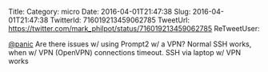 Title: 
Category: micro
Date: 2016-04-01T21:47:38
Slug: 2016-04-01T21:47:38
TwitterId: 716019213459062785
TweetUrl: https://twitter.com/mark_philpot/status/716019213459062785
ReTweetUser: 

[@panic](https://twitter.com/panic) Are there issues w/ using Prompt2 w/ a VPN? Normal SSH works, when w/ VPN (OpenVPN) connections timeout. SSH via laptop w/ VPN works